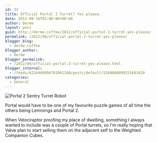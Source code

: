 ```yaml
---
id: 32
title: Official Portal 2 Turret? Yes please.
date: 2012-09-16T03:00:00+00:00
author: Derme
layout: post
guid: http://derme.coffee/2012/official-portal-2-turret-yes-please/
permalink: /2012/09/official-portal-2-turret-yes-please/
blogger_blog:
  - derme.coffee
blogger_author:
  - Derme
blogger_permalink:
  - /2012/09/official-portal-2-turret-yes-please.html
blogger_internal:
  - /feeds/6224486094781961260/posts/default/5260068899251681629
categories:
  - General
---
```

![Portal 2 Sentry Turret Robot](http://derme.coffee/uploads/2012/09/valve-portal-2-sentry-turret-teaser.jpg)

Portal would have to be one of my favourite puzzle games of all time the others being Lemmings and Portal 2.

When Velociraptor proofing my place of dwelling, something I always wanted to include was a couple of Portal turrets, so I'm really hoping that Valve plan to start selling them on the adjacent self to the Weighted Companion Cubes.
